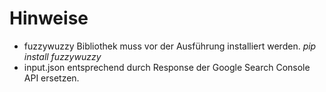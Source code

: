 # Hinweise
- fuzzywuzzy Bibliothek muss vor der Ausführung installiert werden. *pip install fuzzywuzzy*
- input.json entsprechend durch Response der Google Search Console API ersetzen.
